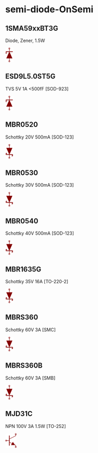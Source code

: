 # semi-diode-OnSemi

## 1SMA59xxBT3G
Diode, Zener, 1.5W

![1SMA59xxBT3G__1__1](/images/_semi__ZENER__1__1.png?raw=true) 

## ESD9L5.0ST5G
TVS 5V 1A <500fF [SOD-923]

![ESD9L5.0ST5G__1__1](/images/_semi__ZENER__1__1.png?raw=true) 

## MBR0520
Schottky 20V 500mA [SOD-123]

![MBR0520__1__1](/images/_semi__SCHOTTKY__1__1.png?raw=true) 

## MBR0530
Schottky 30V 500mA [SOD-123]

![MBR0530__1__1](/images/_semi__SCHOTTKY__1__1.png?raw=true) 

## MBR0540
Schottky 40V 500mA [SOD-123]

![MBR0540__1__1](/images/_semi__SCHOTTKY__1__1.png?raw=true) 

## MBR1635G
Schottky 35V 16A [TO-220-2]

![MBR1635G__1__1](/images/_semi__SCHOTTKY__1__1.png?raw=true) 

## MBRS360
Schottky 60V 3A [SMC]

![MBRS360__1__1](/images/_semi__SCHOTTKY__1__1.png?raw=true) 

## MBRS360B
Schottky 60V 3A [SMB]

![MBRS360B__1__1](/images/_semi__SCHOTTKY__1__1.png?raw=true) 

## MJD31C
NPN 100V 3A 1.5W [TO-252]

![MJD31C__1__1](/images/semi-trans-MPS__MPSA42__1__1.png?raw=true) 

